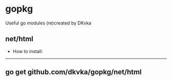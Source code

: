 # gopkg
Useful go modules (re)created by DKvka

## net/html

- How to install:
----------
go get github.com/dkvka/gopkg/net/html
----------

